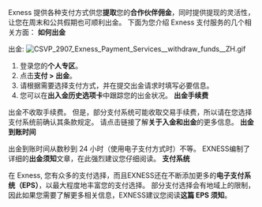 
Exness 提供各种支付方式供您**提取**您的**合作伙伴佣金**，同时提供提现的灵活性，让您在周末和公共假期也可顺利出金。
下面为您介绍 Exness 支付服务的几个相关方面：
**如何出金**
 
出金:
![CSVP_2907_Exness_Payment_Services__withdraw_funds__ZH.gif](https://cdn.jsdelivr.net/gh/jarlin8/OSS@main/exhelp/CSVP_2907_Exness_Payment_Services__withdraw_funds__EN__1_.gif)
1. 登录您的**个人专区**。
2. 点击**支付 > 出金**。
3. 请根据需要选择支付方式，并在提交出金请求时填写必要信息。
4. 您可以在**出入金历史选项卡**中跟踪您的出金状况。
**出金手续费**
 
出金不收取手续费。 但是，部分支付系统可能收取交易手续费，所以请在您选择支付系统前确认其条款规定。
请点击链接了解**关于入金和出金**的更多信息。
**出金到账时间**
 
出金到账时间从数秒到 24 小时（使用电子支付方式时）不等。 EXNESS编制了详细的**出金须知**文章，在此强烈建议您仔细阅读。
**支付系统**
 
在 Exness, 您有众多的支付选择，而且EXNESS还在不断添加更多的**电子支付系统（EPS）**，以最大程度地丰富您的支付选择。 部分支付选择会有地域上的限制，因此如果您需要了解更多相关信息，EXNESS建议您阅读**这篇 EPS 须知**。